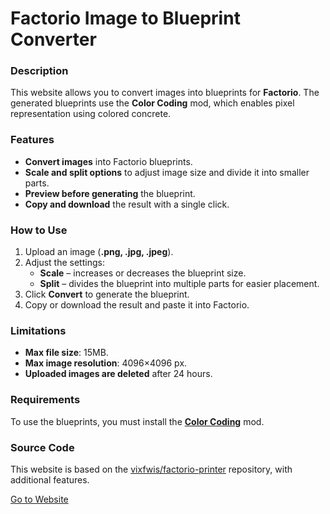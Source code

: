 # Factorio Image to Blueprint Converter  

### Description  
This website allows you to convert images into blueprints for **Factorio**. The generated blueprints use the **Color Coding** mod, which enables pixel representation using colored concrete.  

### Features  
- **Convert images** into Factorio blueprints.  
- **Scale and split options** to adjust image size and divide it into smaller parts.  
- **Preview before generating** the blueprint.  
- **Copy and download** the result with a single click.  

### How to Use  
1. Upload an image (**.png, .jpg, .jpeg**).  
2. Adjust the settings:  
   - **Scale** – increases or decreases the blueprint size.  
   - **Split** – divides the blueprint into multiple parts for easier placement.  
3. Click **Convert** to generate the blueprint.  
4. Copy or download the result and paste it into Factorio.  

### Limitations  
- **Max file size**: 15MB.  
- **Max image resolution**: 4096×4096 px.  
- **Uploaded images are deleted** after 24 hours.  

### Requirements  
To use the blueprints, you must install the **[Color Coding](https://mods.factorio.com/mod/color-coding)** mod.  

### Source Code  
This website is based on the [vixfwis/factorio-printer](https://github.com/vixfwis/factorio-printer) repository, with additional features.  

[Go to Website](https://iablunoshka.github.io/factorio-ColorPrinter/)  
